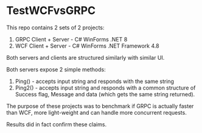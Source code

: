 # TestWCFvsGRPC

This repo contains 2 sets of 2 projects:
1) GRPC Client + Server - C# WinForms .NET 8
2) WCF Client + Server - C# WinForms .NET Framework 4.8

Both servers and clients are structured similarly with similar UI.

Both servers expose 2 simple methods:
1) Ping() - accepts input string and responds with the same string
2) Ping2() - accepts input string and responds with a common structure of Success flag, Message and data (which gets the same string returned).

The purpose of these projects was to benchmark if GRPC is actually faster than WCF, more light-weight and can handle more concurrent requests.

Results did in fact confirm these claims.


